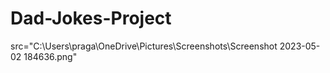 # Dad-Jokes-Project
src="C:\Users\praga\OneDrive\Pictures\Screenshots\Screenshot 2023-05-02 184636.png"
